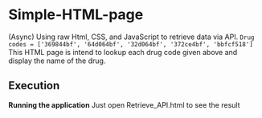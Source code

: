 # Simple-HTML-page
(Async) Using raw Html, CSS, and JavaScript to retrieve data via API.
`Drug codes = ['369844bf', '64d064bf', '32d064bf', '372ce4bf', 'bbfcf518']`
This HTML page is intend to lookup each drug code given above and display the name of the drug. 

## Execution

**Running the application**
Just open Retrieve_API.html to see the result 
